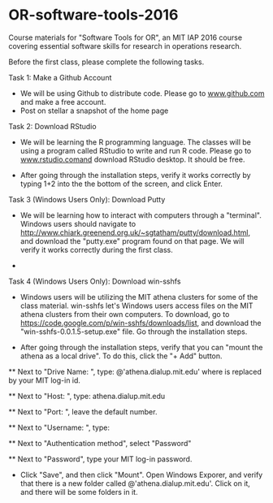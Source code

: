 # OR-software-tools-2016

Course materials for "Software Tools for OR", an MIT IAP 2016 course covering essential software skills for research in operations research.

Before the first class, please complete the following tasks. 

Task 1: Make a Github Account

* We will be using Github to distribute code. Please go to www.github.com and make a free account. 
* Post on stellar a snapshot of the home page


Task 2: Download RStudio

* We will be learning the R programming language. The classes will be using a program called RStudio to write and run R code. Please go to www.rstudio.comand download RStudio desktop. It should be free. 

* After going through the installation steps, verify it works correctly by typing 1+2 into the the bottom of the screen, and click Enter. 


Task 3 (Windows Users Only): Download Putty

* We will be learning how to interact with computers through a "terminal". Windows users should navigate to http://www.chiark.greenend.org.uk/~sgtatham/putty/download.html, and download the "putty.exe" program found on that page. We will verify it works correctly during the first class. 

* 

Task 4 (Windows Users Only): Download win-sshfs

* Windows users will be utilizing the MIT athena clusters for some of the class material. win-sshfs let's Windows users access files on the MIT athena clusters from their own computers. To download, go to https://code.google.com/p/win-sshfs/downloads/list, and download the "win-sshfs-0.0.1.5-setup.exe" file. Go through the installation steps. 

* After going through the installation steps, verify that you can "mount the athena as a local drive". To do this, click the "+ Add" button. 

** Next to "Drive Name: ", type: <your mit id>@'athena.dialup.mit.edu'
   where <your mit id> is replaced by your MIT log-in id. 

** Next to "Host: ", type: athena.dialup.mit.edu

** Next to "Port: ", leave the default number.

** Next to "Username: ", type: <your mit id>

** Next to "Authentication method", select "Password"

** Next to "Password", type your MIT log-in password.

* Click "Save", and then click "Mount". Open Windows Exporer, and verify that there is a new folder called <your mit id>@'athena.dialup.mit.edu'. Click on it, and there will be some folders in it. 
